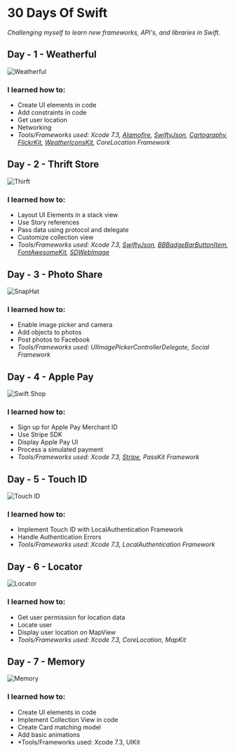 # 30 Days Of Swift

*Challenging myself to learn new frameworks, API's, and libraries in Swift.*

## Day - 1 - Weatherful
![Weatherful](http://g.recordit.co/sNe7ss0iSc.gif)
### I learned how to: 
* Create UI elements in code
* Add constraints in code
* Get user location
* Networking
* *Tools/Frameworks used: Xcode 7.3, [Alamofire](https://github.com/Alamofire/Alamofire), [SwiftyJson](https://github.com/SwiftyJSON/SwiftyJSON), [Cartography](https://github.com/robb/Cartography), [FlickrKit](https://github.com/devedup/FlickrKit), [WeatherIconsKit](https://github.com/gscalzo/WeatherIconsKit), CoreLocation Framework*

## Day - 2 - Thrift Store

![Thirft](http://g.recordit.co/mRmP1DWwq3.gif)
### I learned how to: 
* Layout UI Elements in a stack view
* Use Story references
* Pass data using protocol and delegate
* Customize collection view
* *Tools/Frameworks used: Xcode 7.3, [SwiftyJson](https://github.com/SwiftyJSON/SwiftyJSON), [BBBadgeBarButtonItem](https://github.com/TanguyAladenise/BBBadgeBarButtonItem), [FontAwesomeKit](https://github.com/PrideChung/FontAwesomeKit), [SDWebImage](https://github.com/rs/SDWebImage)*

## Day - 3 - Photo Share

![SnapHat](http://g.recordit.co/xb7mNqacj0.gif)
### I learned how to: 
* Enable image picker and camera
* Add objects to photos
* Post photos to Facebook
* *Tools/Frameworks used: UIImagePickerControllerDelegate, Social Framework*

## Day - 4 - Apple Pay

![Swift Shop](http://g.recordit.co/29klC00Okc.gif)
### I learned how to: 
* Sign up for Apple Pay Merchant ID
* Use Stripe SDK
* Display Apple Pay UI
* Process a simulated payment
* *Tools/Frameworks used: Xcode 7.3, [Stripe](https://github.com/stripe/stripe-ios), PassKit Framework*

## Day - 5 - Touch ID

![Touch ID](http://g.recordit.co/U8b4fyobwl.gif)
### I learned how to: 
* Implement Touch ID with LocalAuthentication Framework
* Handle Authentication Errors
* *Tools/Frameworks used: Xcode 7.3, LocalAuthentication Framework*

## Day - 6 - Locator

![Locator](http://g.recordit.co/ezaoQV2hqJ.gif)
### I learned how to: 
* Get user permission for location data
* Locate user 
* Display user location on MapView
*  *Tools/Frameworks used: Xcode 7.3, CoreLocation, MapKit*

## Day - 7 - Memory

![Memory](http://g.recordit.co/UG7EjLTy9f.gif)
### I learned how to: 
* Create UI elements in code
* Implement Collection View in code
* Create Card matching model
* Add basic animations
* *Tools/Frameworks used: Xcode 7.3, UIKit



